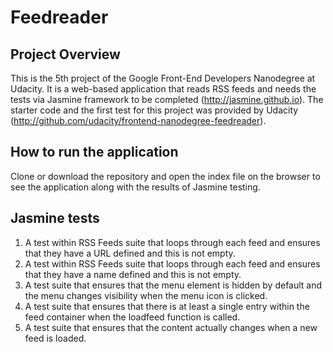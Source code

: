 # Feedreader

## Project Overview

This is the 5th project of the Google Front-End Developers Nanodegree at Udacity. It is a web-based application that reads RSS feeds and needs the tests via Jasmine framework to be completed (http://jasmine.github.io). The starter code and the first test for this project was provided by Udacity (http://github.com/udacity/frontend-nanodegree-feedreader).

## How to run the application

Clone or download the repository and open the index file on the browser to see the application along with the results of Jasmine testing.

## Jasmine tests

1. A test within RSS Feeds suite that loops through each feed and ensures that they have a URL defined and this is not empty.
2. A test within RSS Feeds suite that loops through each feed and ensures that they have a name defined and this is not empty.
3. A test suite that ensures that the menu element is hidden by default and the menu changes visibility when the menu icon is clicked.
4. A test suite that ensures that there is at least a single entry within the feed container when the loadfeed function is called.
5. A test suite that ensures that the content actually changes when a new feed is loaded.
